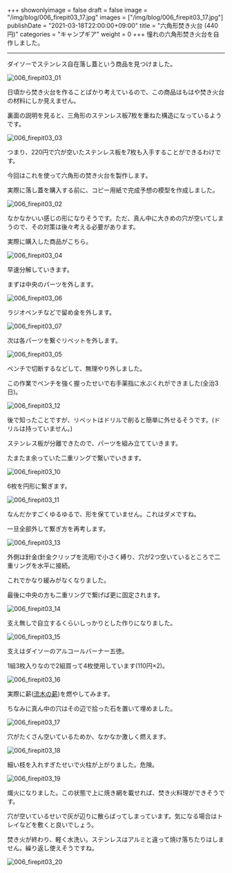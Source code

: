 +++
showonlyimage = false
draft = false
image = "/img/blog/006_firepit03_17.jpg"
images = ["/img/blog/006_firepit03_17.jpg"]
publishDate = "2021-03-18T22:00:00+09:00"
title = "六角形焚き火台 (440円)"
categories = "キャンプギア"
weight = 0
+++
憧れの六角形焚き火台を自作しました。
<!--more-->
----
ダイソーでステンレス自在落し蓋という商品を見つけました。

![006_firepit03_01](/img/blog/006_firepit03_01.jpg)

日頃から焚き火台を作ることばかり考えているので、この商品はもはや焚き火台の材料にしか見えません。

裏面の説明を見ると、三角形のステンレス板7枚を重ねた構造になっているようです。

![006_firepit03_03](/img/blog/006_firepit03_03.jpg)

つまり、220円で穴が空いたステンレス板を7枚も入手することができるわけです。

今回はこれを使って六角形の焚き火台を製作します。

実際に落し蓋を購入する前に、コピー用紙で完成予想の模型を作成しました。

![006_firepit03_02](/img/blog/006_firepit03_02.jpg)

なかなかいい感じの形になりそうです。ただ、真ん中に大きめの穴が空いてしまうので、その対策は後々考える必要があります。

実際に購入した商品がこちら。

![006_firepit03_04](/img/blog/006_firepit03_04.jpg)

早速分解していきます。

まずは中央のパーツを外します。

![006_firepit03_06](/img/blog/006_firepit03_06.jpg)

ラジオペンチなどで留め金を外します。

![006_firepit03_07](/img/blog/006_firepit03_07.jpg)

次は各パーツを繋ぐリベットを外します。

![006_firepit03_05](/img/blog/006_firepit03_05.jpg)

ペンチで切断するなどして、無理やり外しました。

この作業でペンチを強く握ったせいで右手薬指に水ぶくれができました(全治3日)。

![006_firepit03_12](/img/blog/006_firepit03_12.jpg)

後で知ったことですが、リベットはドリルで削ると簡単に外せるそうです。(ドリルは持っていません。)

ステンレス板が分離できたので、パーツを組み立てていきます。

たまたま余っていた二重リングで繋いでいきます。

![006_firepit03_10](/img/blog/006_firepit03_10.jpg)

6枚を円形に繋ぎます。

![006_firepit03_11](/img/blog/006_firepit03_11.jpg)

なんだかすごくゆるゆるで、形を保てていません。これはダメですね。

一旦全部外して繋ぎ方を再考します。

![006_firepit03_13](/img/blog/006_firepit03_13.jpg)

外側は針金(針金クリップを流用)で小さく縛り、穴が2つ空いているところで二重リングを水平に接続。

これでかなり緩みがなくなりました。

最後に中央の方も二重リングで繋げば更に固定されます。

![006_firepit03_14](/img/blog/006_firepit03_14.jpg)

支え無しで自立するくらいしっかりとした作りになりました。

![006_firepit03_15](/img/blog/006_firepit03_15.jpg)

支えはダイソーのアルコールバーナー五徳。

1組3枚入りなので2組買って4枚使用しています(110円×2)。

![006_firepit03_16](/img/blog/006_firepit03_16.jpg)

実際に薪([流木の薪](../001_driftwood))を燃やしてみます。

ちなみに真ん中の穴はその辺で拾った石を置いて埋めました。

![006_firepit03_17](/img/blog/006_firepit03_17.jpg)

穴がたくさん空いているためか、なかなか激しく燃えます。

![006_firepit03_18](/img/blog/006_firepit03_18.jpg)

細い枝を入れすぎたせいで火柱が上がりました。危険。

![006_firepit03_19](/img/blog/006_firepit03_19.jpg)

熾火になりました。この状態で上に焼き網を載せれば、焚き火料理ができそうです。

穴が空いているせいで灰が辺りに散らばってしまっています。気になる場合はトレイなどを敷くと良いでしょう。

焚き火が終わり、軽く水洗い。ステンレスはアルミと違って焼け落ちたりはしません。繰り返し使えそうですね。

![006_firepit03_20](/img/blog/006_firepit03_20.jpg)


